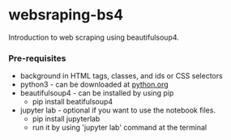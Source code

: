 # websraping-bs4
Introduction to web scraping using beautifulsoup4.

### Pre-requisites
* background in HTML tags, classes, and ids or CSS selectors
* python3 - can be downloaded at [python.org](https://www.python.org/downloads/)
* beautifulsoup4 - can be installed by using pip
  * pip install beatifulsoup4
* jupyter lab - optional if you want to use the notebook files.
  * pip install jupyterlab
  * run it by using 'jupyter lab' command at the terminal